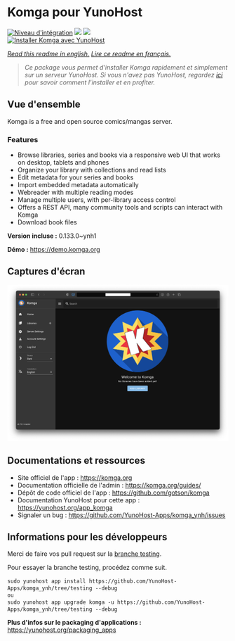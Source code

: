 # Komga pour YunoHost

[![Niveau d'intégration](https://dash.yunohost.org/integration/komga.svg)](https://dash.yunohost.org/appci/app/komga) ![](https://ci-apps.yunohost.org/ci/badges/komga.status.svg) ![](https://ci-apps.yunohost.org/ci/badges/komga.maintain.svg)  
[![Installer Komga avec YunoHost](https://install-app.yunohost.org/install-with-yunohost.svg)](https://install-app.yunohost.org/?app=komga)

*[Read this readme in english.](./README.md)*
*[Lire ce readme en français.](./README_fr.md)*

> *Ce package vous permet d'installer Komga rapidement et simplement sur un serveur YunoHost.
Si vous n'avez pas YunoHost, regardez [ici](https://yunohost.org/#/install) pour savoir comment l'installer et en profiter.*

## Vue d'ensemble

Komga is a free and open source comics/mangas server.

### Features

- Browse libraries, series and books via a responsive web UI that works on desktop, tablets and phones
- Organize your library with collections and read lists
- Edit metadata for your series and books
- Import embedded metadata automatically
- Webreader with multiple reading modes
- Manage multiple users, with per-library access control
- Offers a REST API, many community tools and scripts can interact with Komga
- Download book files


**Version incluse :** 0.133.0~ynh1

**Démo :** https://demo.komga.org

## Captures d'écran

![](./doc/screenshots/home.png)

## Documentations et ressources

* Site officiel de l'app : https://komga.org
* Documentation officielle de l'admin : https://komga.org/guides/
* Dépôt de code officiel de l'app : https://github.com/gotson/komga
* Documentation YunoHost pour cette app : https://yunohost.org/app_komga
* Signaler un bug : https://github.com/YunoHost-Apps/komga_ynh/issues

## Informations pour les développeurs

Merci de faire vos pull request sur la [branche testing](https://github.com/YunoHost-Apps/komga_ynh/tree/testing).

Pour essayer la branche testing, procédez comme suit.
```
sudo yunohost app install https://github.com/YunoHost-Apps/komga_ynh/tree/testing --debug
ou
sudo yunohost app upgrade komga -u https://github.com/YunoHost-Apps/komga_ynh/tree/testing --debug
```

**Plus d'infos sur le packaging d'applications :** https://yunohost.org/packaging_apps